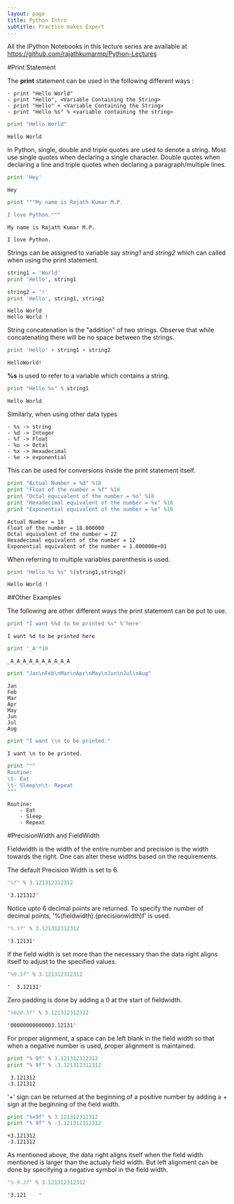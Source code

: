 ```yaml
---
layout: page
title: Python Intro
subtitle: Practice makes Expert
---
```

All the IPython Notebooks in this lecture series are available at https://github.com/rajathkumarmp/Python-Lectures

#Print Statement

The **print** statement can be used in the following different ways :

    - print "Hello World"
    - print "Hello", <Variable Containing the String>
    - print "Hello" + <Variable Containing the String>
    - print "Hello %s" % <variable containing the string>


```python
print "Hello World"
```

    Hello World


In Python, single, double and triple quotes are used to denote a string.
Most use single quotes when declaring a single character.
Double quotes when declaring a line and triple quotes when declaring a paragraph/multiple lines.


```python
print 'Hey'
```

    Hey



```python
print """My name is Rajath Kumar M.P.

I love Python."""
```

    My name is Rajath Kumar M.P.

    I love Python.


Strings can be assigned to variable say _string1_ and _string2_ which can called when using the print statement.


```python
string1 = 'World'
print 'Hello', string1

string2 = '!'
print 'Hello', string1, string2
```

    Hello World
    Hello World !


String concatenation is the "addition" of two strings. Observe that while concatenating there will be no space between the strings.


```python
print 'Hello' + string1 + string2
```

    HelloWorld!


**%s** is used to refer to a variable which contains a string.


```python
print "Hello %s" % string1
```

    Hello World


Similarly, when using other data types

    - %s -> string
    - %d -> Integer
    - %f -> Float
    - %o -> Octal
    - %x -> Hexadecimal
    - %e -> exponential

This can be used for conversions inside the print statement itself.


```python
print "Actual Number = %d" %18
print "Float of the number = %f" %18
print "Octal equivalent of the number = %o" %18
print "Hexadecimal equivalent of the number = %x" %18
print "Exponential equivalent of the number = %e" %18
```

    Actual Number = 18
    Float of the number = 18.000000
    Octal equivalent of the number = 22
    Hexadecimal equivalent of the number = 12
    Exponential equivalent of the number = 1.800000e+01


When referring to multiple variables parenthesis is used.


```python
print "Hello %s %s" %(string1,string2)
```

    Hello World !


##Other Examples

The following are other different ways the print statement can be put to use.


```python
print "I want %%d to be printed %s" %'here'
```

    I want %d to be printed here



```python
print '_A'*10
```

    _A_A_A_A_A_A_A_A_A_A



```python
print "Jan\nFeb\nMar\nApr\nMay\nJun\nJul\nAug"
```

    Jan
    Feb
    Mar
    Apr
    May
    Jun
    Jul
    Aug



```python
print "I want \\n to be printed."
```

    I want \n to be printed.



```python
print """
Routine:
\t- Eat
\t- Sleep\n\t- Repeat
"""
```


    Routine:
    	- Eat
    	- Sleep
    	- Repeat



#PrecisionWidth and FieldWidth

Fieldwidth is the width of the entire number and precision is the width towards the right. One can alter these widths based on the requirements.

The default Precision Width is set to 6.


```python
"%f" % 3.121312312312
```




    '3.121312'



Notice upto 6 decimal points are returned. To specify the number of decimal points, '%(fieldwidth).(precisionwidth)f' is used.


```python
"%.5f" % 3.121312312312
```




    '3.12131'



If the field width is set more than the necessary than the data right aligns itself to adjust to the specified values.


```python
"%9.5f" % 3.121312312312
```




    '  3.12131'



Zero padding is done by adding a 0 at the start of fieldwidth.


```python
"%020.5f" % 3.121312312312
```




    '00000000000003.12131'



For proper alignment, a space can be left blank in the field width so that when a negative number is used, proper alignment is maintained.


```python
print "% 9f" % 3.121312312312
print "% 9f" % -3.121312312312
```

     3.121312
    -3.121312


'+' sign can be returned at the beginning of a positive number by adding a + sign at the beginning of the field width.


```python
print "%+9f" % 3.121312312312
print "% 9f" % -3.121312312312
```

    +3.121312
    -3.121312


As mentioned above, the data right aligns itself when the field width mentioned is larger than the actualy field width. But left alignment can be done by specifying a negative symbol in the field width.


```python
"%-9.3f" % 3.121312312312
```




    '3.121    '
